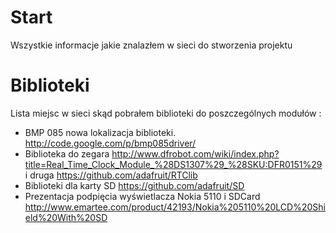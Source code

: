 # Start #

Wszystkie informacje jakie znalazłem w sieci do stworzenia projektu


# Biblioteki #

Lista miejsc w sieci skąd pobrałem biblioteki do poszczególnych modułów :
  * BMP 085 nowa lokalizacja biblioteki. http://code.google.com/p/bmp085driver/
  * Biblioteka do zegara http://www.dfrobot.com/wiki/index.php?title=Real_Time_Clock_Module_%28DS1307%29_%28SKU:DFR0151%29 i druga https://github.com/adafruit/RTClib
  * Biblioteki dla karty SD https://github.com/adafruit/SD
  * Prezentacja podpięcia wyświetlacza Nokia 5110 i SDCard http://www.emartee.com/product/42193/Nokia%205110%20LCD%20Shield%20With%20SD